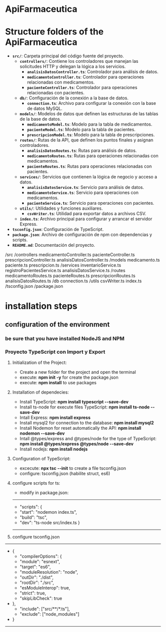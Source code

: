 # ApiFarmaceutica

# Structure folders of the ApiFarmaceutica


- **`src/`**: Carpeta principal del código fuente del proyecto.
  - **`controllers/`**: Contiene los controladores que manejan las solicitudes HTTP y delegan la lógica a los servicios.
    - **`analisisDatosController.ts`**: Controlador para análisis de datos.
    - **`medicamentoController.ts`**: Controlador para operaciones relacionadas con medicamentos.
    - **`pacienteController.ts`**: Controlador para operaciones relacionadas con pacientes.
  - **`db/`**: Configuración de la conexión a la base de datos.
    - **`connection.ts`**: Archivo para configurar la conexión con la base de datos MySQL.
  - **`models/`**: Modelos de datos que definen las estructuras de las tablas de la base de datos.
    - **`medicamentoModel.ts`**: Modelo para la tabla de medicamentos.
    - **`pacienteModel.ts`**: Modelo para la tabla de pacientes.
    - **`prescripcionModel.ts`**: Modelo para la tabla de prescripciones.
  - **`routes/`**: Rutas de la API, que definen los puntos finales y asignan controladores.
    - **`analisisDatosRoutes.ts`**: Rutas para análisis de datos.
    - **`medicamentoRoutes.ts`**: Rutas para operaciones relacionadas con medicamentos.
    - **`pacienteRoutes.ts`**: Rutas para operaciones relacionadas con pacientes.
  - **`services/`**: Servicios que contienen la lógica de negocio y acceso a datos.
    - **`analisisDatosService.ts`**: Servicio para análisis de datos.
    - **`medicamentoService.ts`**: Servicio para operaciones con medicamentos.
    - **`pacienteService.ts`**: Servicio para operaciones con pacientes.
  - **`utils/`**: Utilidades y funciones auxiliares.
    - **`csvWriter.ts`**: Utilidad para exportar datos a archivos CSV.
  - **`index.ts`**: Archivo principal para configurar y arrancar el servidor Express.
- **`tsconfig.json`**: Configuración de TypeScript.
- **`package.json`**: Archivo de configuración de npm con dependencias y scripts.
- **`README.md`**: Documentación del proyecto.

/src
  /controllers
    medicamentoController.ts
    pacienteController.ts
    prescripcionController.ts
    analisisDatosController.ts
  /models
    medicamento.ts
    paciente.ts
    prescripcion.ts
  /services
    inventarioService.ts
    registroPacientesService.ts
    analisisDatosService.ts
  /routes
    medicamentoRoutes.ts
    pacienteRoutes.ts
    prescripcionRoutes.ts
    analisisDatosRoutes.ts
  /db
    connection.ts
  /utils
    csvWriter.ts
  index.ts
/tsconfig.json
/package.json

# installation steps
## configuration of the environment
### be sure that you have installed NodeJS and NPM
### Proyecto TypeScript con Import y Export
1. Initialization of  the Project:
    - Create a new folder for the project and open the terminal
    - execute: **npm init -y** for create the package.json
    - execute: **npm install** to use packages
    

2.  Installation of dependecies:
    - Install TypeScript: **npm install typescript --save-dev**
    - Install ts-node for execute files TypeScript: **npm install ts-node --save-dev**
    - Intall Express: **npm install express**
    - Install mysql2 for connection to the database: **npm install mysql2**
    - Install Nodemon for reset automatically the API: **npm install nodemon --save-dev**
    - Intall @types/express and @types/node for the type of TypeScript: **npm install @types/express @types/node --save-dev**
    - Install nodejs: **npm install nodejs**

3. Configuration of TypeScript:
    - excecute: **npx tsc --init** to create a file tsconfig.json
    - configure: tsconfig.json (habilite struct, es6) 

4. configure scripts for ts:

    - modify in package.json:

    ****************************************************************
    - "scripts": {
    - "start": "nodemon index.ts",
    - "build": "tsc",
    - "dev": "ts-node src/index.ts
    }
    ****************************************************************
5. configure tsconfig.json

*******************************
  - {
    - "compilerOptions": {
    - "module": "esnext",
    - "target": "es6",
    - "moduleResolution": "node",
    - "outDir": "./dist",
    - "rootDir": "./src",
    - "esModuleInterop": true,
    - "strict": true,
    - "skipLibCheck": true
  - },
    - "include": ["src/**/*.ts"],
    - "exclude": ["node_modules"]
 - }
*******************************




